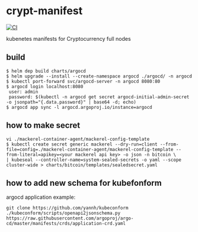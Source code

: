 # crypt-manifest

[![CI](https://github.com/dekokun/crypt-manifest/actions/workflows/ci.yaml/badge.svg)](https://github.com/dekokun/crypt-manifest/actions/workflows/ci.yaml)

kubenetes manifests for Cryptocurrency full nodes

## build

```
$ helm dep build charts/argocd
$ helm upgrade --install --create-namespace argocd ./argocd/ -n argocd
$ kubectl port-forward svc/argocd-server -n argocd 8080:80
$ argocd login localhost:8080
 user: admin
 password: $(kubectl -n argocd get secret argocd-initial-admin-secret -o jsonpath="{.data.password}" | base64 -d; echo)
$ argocd app sync -l argocd.argoproj.io/instance=argocd
```

## how to make secret

```
vi ./mackerel-container-agent/mackerel-config-template
$ kubectl create secret generic mackerel --dry-run=client --from-file=config=./mackerel-container-agent/mackerel-config-template --from-literal=apikey=<your mackerel api key> -o json -n bitcoin \
| kubeseal --controller-name=system-sealed-secrets -o yaml --scope cluster-wide > charts/bitcoin/templates/sealedsecret.yaml
```

## how to add new schema for kubefonform

argocd application example:
```
git clone https://github.com/yannh/kubeconform
./kubeconform/scripts/openapi2jsonschema.py https://raw.githubusercontent.com/argoproj/argo-cd/master/manifests/crds/application-crd.yaml
```
